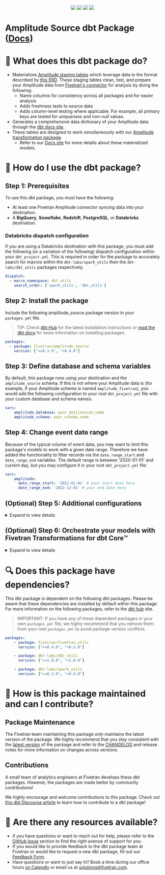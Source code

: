 <p align="center">
    <a alt="License"
        href="https://github.com/fivetran/dbt_amplitude_source/blob/main/LICENSE">
        <img src="https://img.shields.io/badge/License-Apache%202.0-blue.svg" /></a>
    <a alt="dbt-core">
        <img src="https://img.shields.io/badge/dbt_Core™_version->=1.3.0_,<2.0.0-orange.svg" /></a>
    <a alt="Maintained?">
        <img src="https://img.shields.io/badge/Maintained%3F-yes-green.svg" /></a>
    <a alt="PRs">
        <img src="https://img.shields.io/badge/Contributions-welcome-blueviolet" /></a>
</p>

# Amplitude Source dbt Package ([Docs](https://fivetran.github.io/dbt_amplitude_source/))
# 📣 What does this dbt package do?
- Materializes [Amplitude staging tables](https://fivetran.github.io/dbt_amplitude_source/#!/overview/amplitude_source/models/?g_v=1) which leverage data in the format described by [this ERD](https://fivetran.com/docs/applications/amplitude/#schemainformation). These staging tables clean, test, and prepare your Amplitude data from [Fivetran's connector](https://fivetran.com/docs/applications/amplitude) for analysis by doing the following:
  - Name columns for consistency across all packages and for easier analysis
  - Adds freshness tests to source data
  - Adds column-level testing where applicable. For example, all primary keys are tested for uniqueness and non-null values.
- Generates a comprehensive data dictionary of your Amplitude data through the [dbt docs site](https://fivetran.github.io/dbt_amplitude_source/).
- These tables are designed to work simultaneously with our [Amplitude transformation package](https://github.com/fivetran/dbt_amplitude).
    - Refer to our [Docs site](https://fivetran.github.io/dbt_amplitude_source/#!/overview/salesforce_source/models/?g_v=1) for more details about these materialized models. 

# 🎯 How do I use the dbt package?
## Step 1: Prerequisites
To use this dbt package, you must have the following:
- At least one Fivetran Amplitude connector syncing data into your destination. 
- A **BigQuery**, **Snowflake**, **Redshift**, **PostgreSQL**, or **Databricks** destination.

### Databricks dispatch configuration
If you are using a Databricks destination with this package, you must add the following (or a variation of the following) dispatch configuration within your `dbt_project.yml`. This is required in order for the package to accurately search for macros within the `dbt-labs/spark_utils` then the `dbt-labs/dbt_utils` packages respectively.
```yml
dispatch:
  - macro_namespace: dbt_utils
    search_order: ['spark_utils', 'dbt_utils']
```

## Step 2: Install the package
Include the following amplitude_source package version in your `packages.yml` file.
> TIP: Check [dbt Hub](https://hub.getdbt.com/) for the latest installation instructions or [read the dbt docs](https://docs.getdbt.com/docs/package-management) for more information on installing packages.
```yaml
packages:
  - package: fivetran/amplitude_source
    version: [">=0.3.0", "<0.4.0"]
```
## Step 3: Define database and schema variables

By default, this package runs using your destination and the `amplitude_source` schema. If this is not where your Amplitude data is (for example, if your Amplitude schema is named `amplitude_fivetran`), you would add the following configuration to your root `dbt_project.yml` file with your custom database and schema names:

```yml
vars:
    amplitude_database: your_destination_name
    amplitude_schema: your_schema_name 
```

## Step 4: Change event date range
Because of the typical volume of event data, you may want to limit this package's models to work with a given date range. Therefore we have added the functionality to filter records via the `date_range_start` and `date_range_end` variables. The default range is between '2020-01-01' and current day, but you may configure it in your root `dbt_project.yml` file:

```yml
vars:
    amplitude:
      date_range_start: '2022-01-01' # your start date here
      date_range_end: '2022-12-01' # your end date here
```

## (Optional) Step 5: Additional configurations
<details><summary>Expand to view details</summary>
<br>

### Change source table references
If an individual source table has a different name than the package expects, add the table name as it appears in your destination to the respective variable:
> IMPORTANT: See this project's [`dbt_project.yml`](https://github.com/fivetran/dbt_amplitude_source/blob/main/dbt_project.yml) variable declarations to see the expected names.
    
```yml
vars:
    amplitude_<default_source_table_name>_identifier: your_table_name 
```

### Change build schema
By default, this package builds the Amplitude staging models within a schema titled (`<target_schema>` + `_source_amplitude`) in your destination. If this is not where you would like your Amplitude staging data to be written to, add the following configuration to your root `dbt_project.yml` file:

```yml
models:
    amplitude_source:
      +schema: my_new_schema_name # leave blank for just the target_schema
```

</details>

## (Optional) Step 6: Orchestrate your models with Fivetran Transformations for dbt Core™
<details><summary>Expand to view details</summary>
<br>

Fivetran offers the ability for you to orchestrate your dbt project through [Fivetran Transformations for dbt Core™](https://fivetran.com/docs/transformations/dbt). Learn how to set up your project for orchestration through Fivetran in our [Transformations for dbt Core™ setup guides](https://fivetran.com/docs/transformations/dbt#setupguide).
</details>

# 🔍 Does this package have dependencies?
This dbt package is dependent on the following dbt packages. Please be aware that these dependencies are installed by default within this package. For more information on the following packages, refer to the [dbt hub](https://hub.getdbt.com/) site.
> IMPORTANT: If you have any of these dependent packages in your own `packages.yml` file, we highly recommend that you remove them from your root `packages.yml` to avoid package version conflicts.
```yml
packages:
    - package: fivetran/fivetran_utils
      version: [">=0.4.0", "<0.5.0"]

    - package: dbt-labs/dbt_utils
      version: [">=1.0.0", "<2.0.0"]

    - package: dbt-labs/spark_utils
      version: [">=0.3.0", "<0.4.0"]
```
# 🙌 How is this package maintained and can I contribute?
## Package Maintenance
The Fivetran team maintaining this package _only_ maintains the latest version of the package. We highly recommend that you stay consistent with the [latest version](https://hub.getdbt.com/fivetran/amplitude_source/latest/) of the package and refer to the [CHANGELOG](https://github.com/fivetran/dbt_amplitude_source/blob/main/CHANGELOG.md) and release notes for more information on changes across versions.

## Contributions
A small team of analytics engineers at Fivetran develops these dbt packages. However, the packages are made better by community contributions! 

We highly encourage and welcome contributions to this package. Check out [this dbt Discourse article](https://discourse.getdbt.com/t/contributing-to-a-dbt-package/657) to learn how to contribute to a dbt package!

# 🏪 Are there any resources available?
- If you have questions or want to reach out for help, please refer to the [GitHub Issue](https://github.com/fivetran/dbt_amplitude_source/issues/new/choose) section to find the right avenue of support for you.
- If you would like to provide feedback to the dbt package team at Fivetran or would like to request a new dbt package, fill out our [Feedback Form](https://www.surveymonkey.com/r/DQ7K7WW).
- Have questions or want to just say hi? Book a time during our office hours [on Calendly](https://calendly.com/fivetran-solutions-team/fivetran-solutions-team-office-hours) or email us at solutions@fivetran.com.
